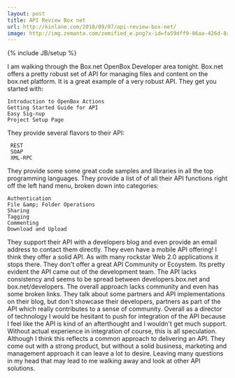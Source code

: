 ```yaml
---
layout: post
title: API Review Box net
url: http://kinlane.com/2010/09/07/api-review-box-net/
image: http://img.zemanta.com/zemified_e.png?x-id=fa59dff9-86aa-426d-8a23-0bb2a7091c53
---
```

{% include JB/setup %}


I am walking through the Box.net OpenBox Developer area tonight.  Box.net offers a pretty robust set of API for managing files and content on the box.net platform.
It is a great example of a very robust API.  They get you started with:

	Introduction to OpenBox Actions
	Getting Started Guide for API
	Easy Sig-nup
	Project Setup Page

They provide several flavors to their API:

	 REST
	 SOAP
	 XML-RPC

They provide some some great code samples and libraries in all the top programming languages.
They provide a list of of all their API functions right off the left hand menu, broken down into categories:

	Authentication
	File &amp; Folder Operations
	Sharing
	Tagging
	Commenting
	Download and Upload

They support their API with a developers blog and even provide an email address to contact them directly. They even have a mobile API offering!
I think they offer a solid API. As with many rockstar Web 2.0 applications it stops there. They don't offer a great API Community or Ecoystem. Its pretty evident the API came out of the development team.
The API lacks consistency and seems to be spread between developers.box.net and box.net/developers. The overall approach lacks community and even has some broken links.
They talk about some partners and API implementations on their blog, but don't showcase their developers, partners as part of the API which really contributes to a sense of community. Overall as a director of technology I would be hesitant to push for integration of the API because I feel like the API is kind of an afterthought and I wouldn't get much support.
Without actual experience in integration of course, this is all speculation. Although I think this reflects a common approach to delivering an API. They come out with a strong product, but without a solid business, marketing and management approach it can leave a lot to desire. Leaving many questions in my head that may lead to me walking away and look at other API solutions.
